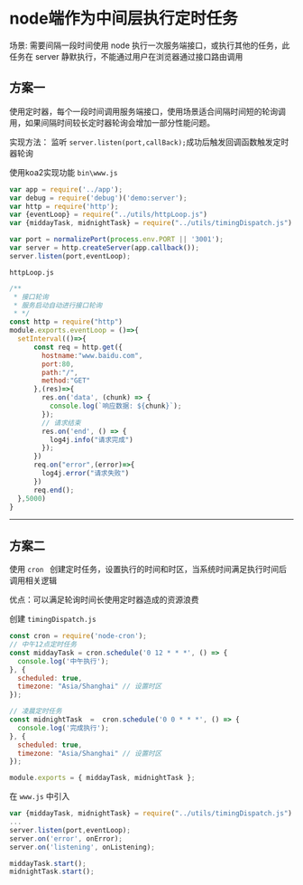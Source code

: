 # node端作为中间层执行定时任务

场景: 需要间隔一段时间使用 node 执行一次服务端接口，或执行其他的任务，此任务在 server 静默执行，不能通过用户在浏览器通过接口路由调用

## 方案一

使用定时器，每个一段时间调用服务端接口，使用场景适合间隔时间短的轮询调用，如果间隔时间较长定时器轮询会增加一部分性能问题。

实现方法： 监听 `server.listen(port,callBack);`成功后触发回调函数触发定时器轮询

使用koa2实现功能 `bin\www.js`

```js
var app = require('../app');
var debug = require('debug')('demo:server');
var http = require('http');
var {eventLoop} = require("../utils/httpLoop.js")
var {middayTask, midnightTask} = require("../utils/timingDispatch.js")

var port = normalizePort(process.env.PORT || '3001');
var server = http.createServer(app.callback());
server.listen(port,eventLoop);
```

`httpLoop.js`

```js
/**
 * 接口轮询 
 * 服务启动自动进行接口轮询
 * */
const http = require("http")
module.exports.eventLoop = ()=>{
  setInterval(()=>{
      const req = http.get({
        hostname:"www.baidu.com",
        port:80,
        path:"/",
        method:"GET"
      },(res)=>{
        res.on('data', (chunk) => {
          console.log(`响应数据: ${chunk}`);
        });
        // 请求结束
        res.on('end', () => {
          log4j.info("请求完成")
        });
      })
      req.on("error",(error)=>{
        log4j.error("请求失败")
      })
      req.end();
  },5000)
}
```

---

## 方案二

使用 `cron ` 创建定时任务，设置执行的时间和时区，当系统时间满足执行时间后调用相关逻辑

优点：可以满足轮询时间长使用定时器造成的资源浪费

创建 `timingDispatch.js`

```js
const cron = require('node-cron');
// 中午12点定时任务
const middayTask = cron.schedule('0 12 * * *', () => {
  console.log('中午执行');
}, {
  scheduled: true,
  timezone: "Asia/Shanghai" // 设置时区
});

// 凌晨定时任务
const midnightTask  =  cron.schedule('0 0 * * *', () => {
  console.log('完成执行');
}, {
  scheduled: true,
  timezone: "Asia/Shanghai" // 设置时区
});

module.exports = { middayTask, midnightTask };
```

在 `www.js` 中引入

```js
var {middayTask, midnightTask} = require("../utils/timingDispatch.js")
...
server.listen(port,eventLoop);
server.on('error', onError);
server.on('listening', onListening);

middayTask.start();
midnightTask.start();
```



